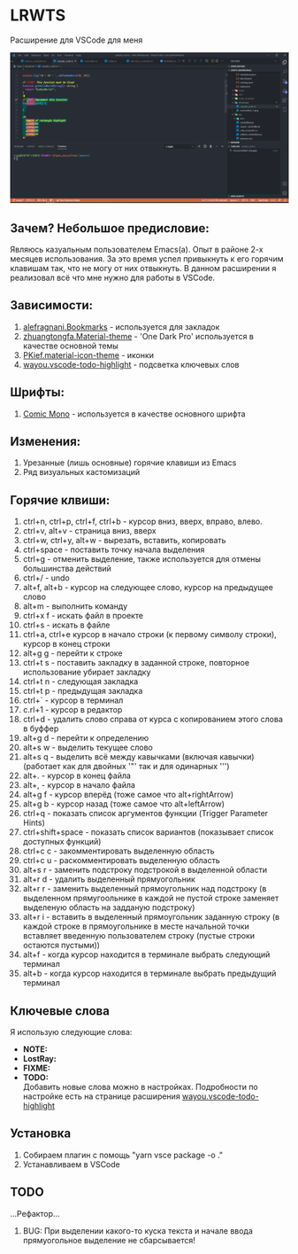 # LRWTS #
Расширение для VSCode для меня

![alt text](https://github.com/1amL0st/lrwts/blob/master/showcase/screenshot_1.png?raw=true)

## Зачем? Небольшое предисловие: ##
Являюсь казуальным пользователем Emacs(a). Опыт в районе 2-х месяцев использования. За это время успел привыкнуть к его горячим клавишам так, что не могу от них отвыкнуть. В данном расширении я реализовал всё что мне нужно для работы в VSCode.

## Зависимости: ##
1. [alefragnani.Bookmarks](https://marketplace.visualstudio.com/items?itemName=alefragnani.Bookmarks "alefragnani.Bookmarks") - используется для закладок
2. [zhuangtongfa.Material-theme](https://marketplace.visualstudio.com/items?itemName=zhuangtongfa.Material-theme "zhuangtongfa.Material-theme") - 'One Dark Pro' используется в качестве основной темы
3. [PKief.material-icon-theme](https://marketplace.visualstudio.com/items?itemName=PKief.material-icon-theme "PKief.material-icon-theme") - иконки
4. [wayou.vscode-todo-highlight](https://marketplace.visualstudio.com/items?itemName=wayou.vscode-todo-highlight "wayou.vscode-todo-highlight") - подсветка ключевых слов

## Шрифты: ##
1. [Comic Mono](https://github.com/dtinth/comic-mono-font "Comic Mono") - используется в качестве основного шрифта

## Изменения: ##
1. Урезанные (лишь основные) горячие клавиши из Emacs
2. Ряд визуальных кастомизаций

## Горячие клвиши: ##
1. ctrl+n, ctrl+p, ctrl+f, ctrl+b - курсор вниз, вверх, вправо, влево.
2. ctrl+v, alt+v - страница вниз, вверх
3. ctrl+w, ctrl+y, alt+w - вырезать, вставить, копировать
4. ctrl+space - поставить точку начала выделения
5. ctrl+g - отменить выделение, также используется для отмены большинства действий
6. ctrl+/ - undo
7. alt+f, alt+b - курсор на следующее слово, курсор на предыдущее слово
8. alt+m - выполнить команду
9. ctrl+x f - искать файл в проекте
10. ctrl+s - искать в файле
11. ctrl+a, ctrl+e курсор в начало строки (к первому символу строки), курсор в конец строки
12. alt+g g - перейти к строке
13. ctrl+t s - поставить закладку в заданной строке, повторное использование убирает закладку
14. ctrl+t n - следующая закладка
15. ctrl+t p - предыдущая закладка
16. ctrl+` - курсор в терминал
17. c.rl+1 - курсор в редактор
18. ctrl+d - удалить слово справа от курса с копированием этого слова в буффер
19. alt+g d - перейти к определению
20. alt+s w - выделить текущее слово
21. alt+s q - выделить всё между кавычками (включая кавычки) (работает как для двойных '"' так и для одинарных ''')
22. alt+. - курсор в конец файла
23. alt+, - курсор в начало файла
24. alt+g f - курсор вперёд (тоже самое что alt+rightArrow)
25. alt+g b - курсор назад (тоже самое что alt+leftArrow)
26. ctrl+q - показать список аргументов функции (Trigger Parameter Hints)
27. ctrl+shift+space - показать список вариантов (показывает список доступных функций)
28. ctrl+c c - закомментировать выделенную область
29. ctrl+c u - раскомментировать выделенную область
30. alt+s r - заменить подстроку подстрокой в выделенной области
31. alt+r d - удалить выделенный прямуогольник
32. alt+r r - заменить выделенный прямоугольник над подстроку (в выделенном прямугоольнике в каждой не пустой строке заменяет выделеную область на задданую подстроку)
33. alt+r i - вставить в выделенный прямоугольник заданную строку (в каждой строке в прямоугольнике в месте начальной точки вставляет введенную пользователем строку (пустые строки остаются пустыми))
34. alt+f - когда курсор находится в терминале выбрать следующий терминал
35. alt+b - когда курсор находится в терминале выбрать предыдущий терминал

## Ключевые слова ##
Я использую следующие слова:
- **NOTE:**
- **LostRay:**
- **FIXME:**
-  **TODO:**
<br/>Добавить новые слова можно в настройках. Подробности по настройке есть на странице расширения [wayou.vscode-todo-highlight](https://marketplace.visualstudio.com/items?itemName=wayou.vscode-todo-highlight "wayou.vscode-todo-highlight")

## Установка ##
1. Собираем плагин с помощь "yarn vsce package -o ."
2. Устанавливаем в VSCode

## TODO ##
...Рефактор...
1. BUG: При выделении какого-то куска текста и начале ввода прямуогольное выделение не сбарсывается!